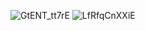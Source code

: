 ![GtENT_tt7rE](https://user-images.githubusercontent.com/46299529/191107825-1026678d-0818-43f9-969b-29799a3e7f1b.jpg)
![LfRfqCnXXiE](https://user-images.githubusercontent.com/46299529/191107831-781f78ac-f951-4011-9c90-9e77e55e1c92.jpg)
